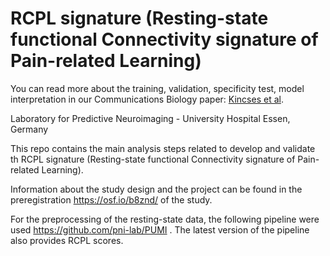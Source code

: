 RCPL signature (Resting-state functional Connectivity signature of Pain-related Learning)
==========================

You can read more about the training, validation, specificity test, model interpretation in our Communications Biology paper: [Kincses et al](https://doi.org/10.1038/s42003-024-06574-y).

Laboratory for Predictive Neuroimaging - University Hospital Essen, Germany

This repo contains the main analysis steps related to develop and validate th RCPL signature (Resting-state functional Connectivity signature of Pain-related Learning).

Information about the study design and the project can be found in the preregistration <https://osf.io/b8znd/> of the study.

For the preprocessing of the resting-state data, the following pipeline were used <https://github.com/pni-lab/PUMI> . The latest version of the pipeline also provides RCPL scores.

